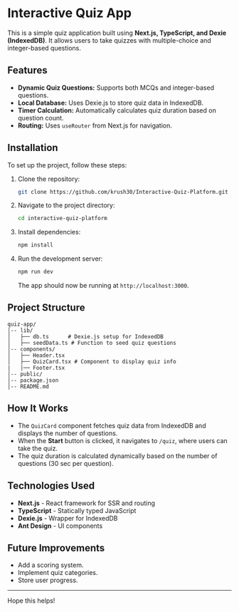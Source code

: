 # Interactive Quiz App

This is a simple quiz application built using **Next.js, TypeScript, and Dexie (IndexedDB)**. It allows users to take quizzes with multiple-choice and integer-based questions.

## Features

- **Dynamic Quiz Questions:** Supports both MCQs and integer-based questions.
- **Local Database:** Uses Dexie.js to store quiz data in IndexedDB.
- **Timer Calculation:** Automatically calculates quiz duration based on question count.
- **Routing:** Uses `useRouter` from Next.js for navigation.

## Installation

To set up the project, follow these steps:

1. Clone the repository:
   ```sh
   git clone https://github.com/krush30/Interactive-Quiz-Platform.git
   ```
2. Navigate to the project directory:
   ```sh
   cd interactive-quiz-platform
   ```
3. Install dependencies:
   ```sh
   npm install
   ```
4. Run the development server:
   ```sh
   npm run dev
   ```
   The app should now be running at `http://localhost:3000`.

## Project Structure

```
quiz-app/
│-- lib/
│   ├── db.ts      # Dexie.js setup for IndexedDB
│   ├── seedData.ts # Function to seed quiz questions
│-- components/
│   ├── Header.tsx
│   ├── QuizCard.tsx # Component to display quiz info
|   |── Footer.tsx
│-- public/
│-- package.json
│-- README.md
```

## How It Works

- The `QuizCard` component fetches quiz data from IndexedDB and displays the number of questions.
- When the **Start** button is clicked, it navigates to `/quiz`, where users can take the quiz.
- The quiz duration is calculated dynamically based on the number of questions (30 sec per question).

## Technologies Used

- **Next.js** - React framework for SSR and routing
- **TypeScript** - Statically typed JavaScript
- **Dexie.js** - Wrapper for IndexedDB
- **Ant Design** - UI components

## Future Improvements

- Add a scoring system.
- Implement quiz categories.
- Store user progress.

---

Hope this helps!
